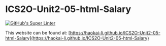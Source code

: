 # ICS2O-Unit2-05-html-Salary
[![GitHub's Super Linter](https://github.com/haokai-li/ICS2O-Unit2-05-html-Salary/workflows/GitHub's%20Super%20Linter/badge.svg)](https://github.com/haokai-li/ICS2O-Unit2-05-html-Salary/actions)

This website can be found at: [https://haokai-li.github.io/ICS2O-Unit2-05-html-Salary](https://haokai-li.github.io/ICS2O-Unit2-05-html-Salary)